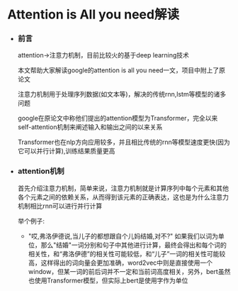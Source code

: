 # Attention is All you need解读
  - ### 前言
    attention->注意力机制，目前比较火的基于deep learning技术
    
    
    本文帮助大家解读google的attention is all you need一文，项目中附上了原论文
    
    
    注意力机制用于处理序列数据(如文本等)，解决的传统rnn,lstm等模型的诸多问题
    
    
    google在原论文中称他们提出的attention模型为Transformer，完全以来self-attention机制来阐述输入和输出之间的以来关系
    
    
    Transformer也在nlp方向应用较多，并且相比传统的rnn等模型速度更快(因为它可以并行计算),训练结果质量更高
- ### attention机制
    首先介绍注意力机制，简单来说，注意力机制就是计算序列中每个元素和其他各个元素之间的依赖关系，从而得到该元素的正确表达，这也是为什么注意力机制相比rnn可以进行并行计算
    
    
    举个例子:
    - "哎,弗洛伊德说,当儿子的都想跟自个儿妈结婚,对不?"
    如果我们以词为单位，那么"结婚"一词分别和句子中其他进行计算，最终会得出和每个词的相关性，和“弗洛伊德”的相关性可能较低，和“儿子”一词的相关性可能较高，这样得出的词向量会更加准确，word2vec中则是直接使用一个window，但某一词的前后词并不一定和当前词高度相关，另外，bert虽然也使用Transformer模型，但实际上bert是使用字作为单位
    
    
